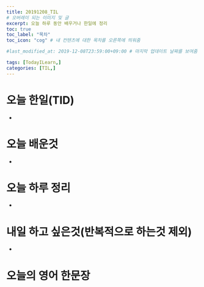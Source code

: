 ```yaml
---
title: 20191208_TIL
# 오버레이 되는 이미지 및 글
excerpt: 오늘 하루 동안 배우거나 한일에 정리
toc: true
toc_label: "목차"
toc_icon: "cog" # 내 컨텐츠에 대한 목차를 오른쪽에 띄워줌

#last_modified_at: 2019-12-08T23:59:00+09:00 # 마지막 업데이트 날짜를 보여줌

tags: [TodayILearn,]
categories: [TIL,]
---
```


# 오늘 한일(TID)
* 

# 오늘 배운것
* 

# 오늘 하루 정리
* 

# 내일 하고 싶은것(반복적으로 하는것 제외)
* 

# 오늘의 영어 한문장